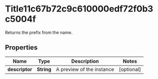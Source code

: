 

# Title11c67b72c9c610000edf72f0b3c5004f

Returns the prefix from the name.

## Properties

| Name | Type | Description | Notes |
|------------ | ------------- | ------------- | -------------|
|**descriptor** | **String** | A preview of the instance |  [optional] |



